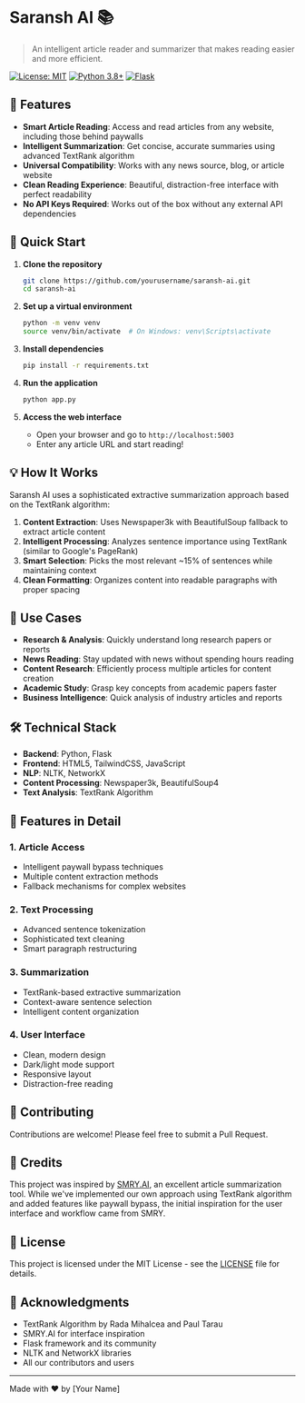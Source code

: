 # Saransh AI 📚

> An intelligent article reader and summarizer that makes reading easier and more efficient.

[![License: MIT](https://img.shields.io/badge/License-MIT-yellow.svg)](https://opensource.org/licenses/MIT)
[![Python 3.8+](https://img.shields.io/badge/python-3.8+-blue.svg)](https://www.python.org/downloads/)
[![Flask](https://img.shields.io/badge/flask-%23000.svg?style=flat&logo=flask&logoColor=white)](https://flask.palletsprojects.com/)

## 🌟 Features

- **Smart Article Reading**: Access and read articles from any website, including those behind paywalls
- **Intelligent Summarization**: Get concise, accurate summaries using advanced TextRank algorithm
- **Universal Compatibility**: Works with any news source, blog, or article website
- **Clean Reading Experience**: Beautiful, distraction-free interface with perfect readability
- **No API Keys Required**: Works out of the box without any external API dependencies

## 🚀 Quick Start

1. **Clone the repository**
   ```bash
   git clone https://github.com/yourusername/saransh-ai.git
   cd saransh-ai
   ```

2. **Set up a virtual environment**
   ```bash
   python -m venv venv
   source venv/bin/activate  # On Windows: venv\Scripts\activate
   ```

3. **Install dependencies**
   ```bash
   pip install -r requirements.txt
   ```

4. **Run the application**
   ```bash
   python app.py
   ```

5. **Access the web interface**
   - Open your browser and go to `http://localhost:5003`
   - Enter any article URL and start reading!

## 💡 How It Works

Saransh AI uses a sophisticated extractive summarization approach based on the TextRank algorithm:

1. **Content Extraction**: Uses Newspaper3k with BeautifulSoup fallback to extract article content
2. **Intelligent Processing**: Analyzes sentence importance using TextRank (similar to Google's PageRank)
3. **Smart Selection**: Picks the most relevant ~15% of sentences while maintaining context
4. **Clean Formatting**: Organizes content into readable paragraphs with proper spacing

## 🎯 Use Cases

- **Research & Analysis**: Quickly understand long research papers or reports
- **News Reading**: Stay updated with news without spending hours reading
- **Content Research**: Efficiently process multiple articles for content creation
- **Academic Study**: Grasp key concepts from academic papers faster
- **Business Intelligence**: Quick analysis of industry articles and reports

## 🛠️ Technical Stack

- **Backend**: Python, Flask
- **Frontend**: HTML5, TailwindCSS, JavaScript
- **NLP**: NLTK, NetworkX
- **Content Processing**: Newspaper3k, BeautifulSoup4
- **Text Analysis**: TextRank Algorithm

## 🎨 Features in Detail

### 1. Article Access
- Intelligent paywall bypass techniques
- Multiple content extraction methods
- Fallback mechanisms for complex websites

### 2. Text Processing
- Advanced sentence tokenization
- Sophisticated text cleaning
- Smart paragraph restructuring

### 3. Summarization
- TextRank-based extractive summarization
- Context-aware sentence selection
- Intelligent content organization

### 4. User Interface
- Clean, modern design
- Dark/light mode support
- Responsive layout
- Distraction-free reading

## 🤝 Contributing

Contributions are welcome! Please feel free to submit a Pull Request.

## 💝 Credits

This project was inspired by [SMRY.AI](https://smry.ai/), an excellent article summarization tool. While we've implemented our own approach using TextRank algorithm and added features like paywall bypass, the initial inspiration for the user interface and workflow came from SMRY.

## 📄 License

This project is licensed under the MIT License - see the [LICENSE](LICENSE) file for details.

## 🙏 Acknowledgments

- TextRank Algorithm by Rada Mihalcea and Paul Tarau
- SMRY.AI for interface inspiration
- Flask framework and its community
- NLTK and NetworkX libraries
- All our contributors and users

---

Made with ❤️ by [Your Name] 
